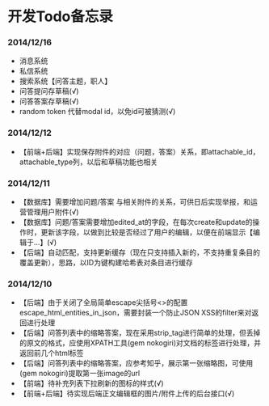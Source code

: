 开发Todo备忘录
======
### 2014/12/16
* 消息系统
* 私信系统
* 搜索系统【问答主题，职人】
* 问答提问存草稿(√)
* 问答答案存草稿(√)
* random token 代替modal id，以免id可被猜测(√)

### 2014/12/12
* 【前端+后端】实现保存附件的对应（问题，答案）关系，即attachable_id，attachable_type列，以后和草稿功能也相关

### 2014/12/11
* 【数据库】需要增加问题/答案 与相关附件的关系，可供日后实现举报，和运营管理用户附件(√)
* 【数据库】问题/答案需要增加edited_at的字段，在每次create和update的操作时，更新该字段，以做到比较是否经过了用户的编辑，以便在前端显示【编辑于...】(√)
* 【后端】自动匹配，支持更新缓存（现在只支持插入新的，不支持重复条目的覆盖更新），思路，以ID为键构建哈希表对条目进行缓存

### 2014/12/10
* 【后端】由于关闭了全局简单escape尖括号<>的配置escape_html_entities_in_json，需要封装一个防止JSON XSS的filter来对返回进行处理
* 【后端】问答列表中的缩略答案，现在采用strip_tag进行简单的处理，但丢掉的原文的格式，应使用XPATH工具(gem nokogiri)对文档的标签进行处理，并返回前几个html标签
* 【后端】问答列表中的缩略答案，应参考知乎，展示第一张缩略图，可使用(gem nokogiri)提取第一张image的url
* 【前端】待补充列表下拉刷新的图标的样式(√)
* 【前端+后端】待实现后端正文编辑框的图片/附件上传的后台接口(√)
